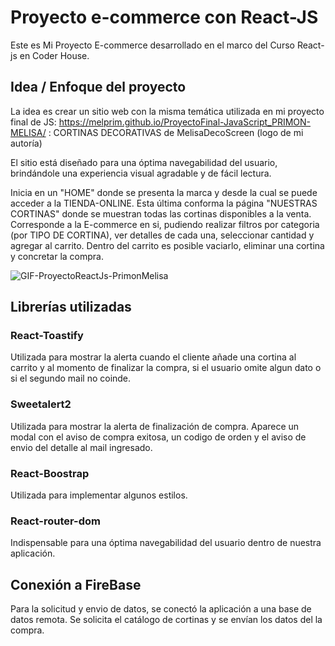 # Proyecto e-commerce con React-JS

Este es Mi Proyecto E-commerce desarrollado en el marco del Curso React-js en Coder House. 

## Idea / Enfoque del proyecto

La idea es crear un sitio web con la misma temática utilizada en mi proyecto final de JS: https://melprim.github.io/ProyectoFinal-JavaScript_PRIMON-MELISA/ : CORTINAS DECORATIVAS de MelisaDecoScreen (logo de mi autoría)

El sitio está diseñado para una óptima navegabilidad del usuario, brindándole una experiencia visual agradable y de fácil lectura.   

Inicia en un "HOME" donde se presenta la marca y desde la cual se puede acceder a la TIENDA-ONLINE. Esta última conforma la página "NUESTRAS CORTINAS" donde se muestran todas las cortinas disponibles a la venta. Corresponde a la E-commerce en si, pudiendo realizar filtros por categoria (por TIPO DE CORTINA), ver detalles de cada una, seleccionar cantidad y agregar al carrito. Dentro del carrito es posible vaciarlo, eliminar una cortina y concretar la compra. 

![GIF-ProyectoReactJs-PrimonMelisa](https://user-images.githubusercontent.com/104146977/195745436-2ea3d078-6630-4f0e-934e-bc1d9d93a4fa.gif)

## Librerías utilizadas

### React-Toastify 
Utilizada para mostrar la alerta cuando el cliente añade una cortina al carrito y al momento de finalizar la compra, si el usuario omite algun dato o si el segundo mail no coinde.

### Sweetalert2
Utilizada para mostrar la alerta de finalización de compra. Aparece un modal con el aviso de compra exitosa, un codigo de orden y el aviso de envio del detalle al mail ingresado.

### React-Boostrap
Utilizada para implementar algunos estilos.

### React-router-dom
Indispensable para una óptima navegabilidad del usuario dentro de nuestra aplicación.

## Conexión a FireBase
Para la solicitud y envio de datos, se conectó la aplicación a una base de datos remota. Se solicita el catálogo de cortinas y se envían los datos del la compra. 



